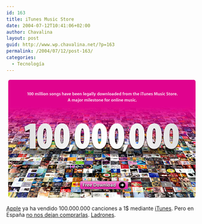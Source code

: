 ```yaml
---
id: 163
title: iTunes Music Store
date: 2004-07-12T10:41:06+02:00
author: Chavalina
layout: post
guid: http://www.wp.chavalina.net/?p=163
permalink: /2004/07/12/post-163/
categories:
  - Tecnología
---
```

<div align="center">
  <p>
    <img src="/imagenes/fotos/100milions.jpg" width="500" height="317" />
  </p>
</div>

<a href="http://www.apple.com/" target="_blank">Apple</a> ya ha vendido 100.000.000 canciones a 1$ mediante <a href=http://www.apple.com/itunes/download/ target=&prime;_blank&prime;>iTunes</a>. Pero en España <a href="http://www.putasgae.org/" target="_blank">no nos dejan comprarlas</a>. <a href="http://www.sgae.es/" target="_blank">Ladrones</a>.